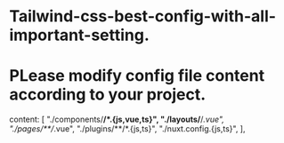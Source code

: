 # Tailwind-css-best-config-with-all-important-setting. 


# PLease modify config file content according to your project.

   content: [
        "./components/**/*.{js,vue,ts}",
        "./layouts/**/*.vue",
        "./pages/**/*.vue",
        "./plugins/**/*.{js,ts}",
        "./nuxt.config.{js,ts}",
    ],
    
    
